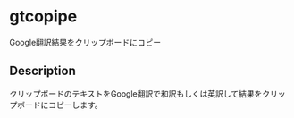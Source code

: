 # gtcopipe
Google翻訳結果をクリップボードにコピー

## Description
クリップボードのテキストをGoogle翻訳で和訳もしくは英訳して結果をクリップボードにコピーします。

